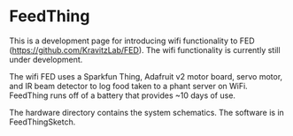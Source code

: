 # FeedThing 
This is a development page for introducing wifi functionality to FED (https://github.com/KravitzLab/FED). The wifi functionality is currently still under development.

The wifi FED uses a Sparkfun Thing, Adafruit v2 motor board, servo motor, and IR beam detector to log food taken to a phant server on WiFi. FeedThing runs off of a battery that provides ~10 days of use. 

The hardware directory contains the system schematics. 
The software is in FeedThingSketch.

